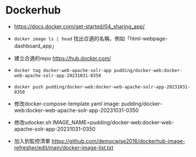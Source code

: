 # Dockerhub

- https://docs.docker.com/get-started/04_sharing_app/
- `docker image ls | head` 找出合適的名稱，例如「html-webpage-dashboard_app」
- 建立合適的repo https://hub.docker.com/
- `docker tag docker-web-apache-solr-app pudding/docker-web:docker-web-apache-solr-app-20231031-0350`
- `docker push pudding/docker-web:docker-web-apache-solr-app-20231031-0350`

- 修改docker-compose-template.yaml
image: pudding/docker-web:docker-web-apache-solr-app-20231031-0350

- 修改udocker.sh
IMAGE_NAME=pudding/docker-web:docker-web-apache-solr-app-20231031-0350

- 加入到監控清單 https://github.com/democwise2016/dockerhub-image-refresher/edit/main/docker-image-list.txt